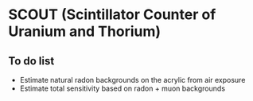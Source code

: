 SCOUT (Scintillator Counter of Uranium and Thorium)
===================================================

To do list
----------

- Estimate natural radon backgrounds on the acrylic from air exposure
- Estimate total sensitivity based on radon + muon backgrounds
